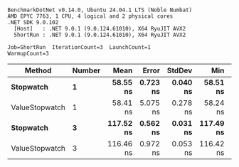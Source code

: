 ```

BenchmarkDotNet v0.14.0, Ubuntu 24.04.1 LTS (Noble Numbat)
AMD EPYC 7763, 1 CPU, 4 logical and 2 physical cores
.NET SDK 9.0.102
  [Host]   : .NET 9.0.1 (9.0.124.61010), X64 RyuJIT AVX2
  ShortRun : .NET 9.0.1 (9.0.124.61010), X64 RyuJIT AVX2

Job=ShortRun  IterationCount=3  LaunchCount=1  
WarmupCount=3  

```
| Method         | Number | Mean      | Error    | StdDev   | Min       | Max       | Allocated |
|--------------- |------- |----------:|---------:|---------:|----------:|----------:|----------:|
| **Stopwatch**      | **1**      |  **58.55 ns** | **0.723 ns** | **0.040 ns** |  **58.51 ns** |  **58.59 ns** |         **-** |
| ValueStopwatch | 1      |  58.41 ns | 5.075 ns | 0.278 ns |  58.24 ns |  58.73 ns |         - |
| **Stopwatch**      | **3**      | **117.52 ns** | **0.562 ns** | **0.031 ns** | **117.49 ns** | **117.55 ns** |         **-** |
| ValueStopwatch | 3      | 116.46 ns | 0.972 ns | 0.053 ns | 116.42 ns | 116.52 ns |         - |

